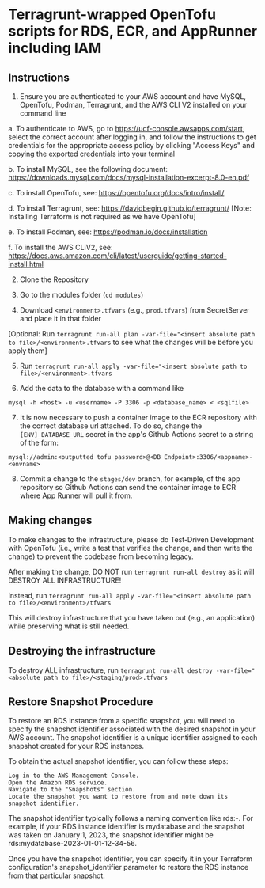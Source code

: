 # Terragrunt-wrapped OpenTofu scripts for RDS, ECR, and AppRunner including IAM

## Instructions

1. Ensure you are authenticated to your AWS account and have MySQL, OpenTofu, Podman, Terragrunt, and the AWS CLI V2 installed on your command line

a. To authenticate to AWS, go to https://ucf-console.awsapps.com/start, select the correct account after logging in, and follow the instructions to get credentials for the appropriate access policy by clicking "Access Keys" and copying the exported credentials into your terminal

b. To install MySQL, see the following document: https://downloads.mysql.com/docs/mysql-installation-excerpt-8.0-en.pdf

c. To install OpenTofu, see: https://opentofu.org/docs/intro/install/

d. To install Terragrunt, see: https://davidbegin.github.io/terragrunt/ [Note: Installing Terraform is not required as we have OpenTofu]

e. To install Podman, see: https://podman.io/docs/installation

f. To install the AWS CLIV2, see: https://docs.aws.amazon.com/cli/latest/userguide/getting-started-install.html

2. Clone the Repository

3. Go to the modules folder (`cd modules`) 

4. Download `<environment>.tfvars` (e.g., `prod.tfvars`) from SecretServer and place it in that folder

[Optional: Run `terragrunt run-all plan -var-file="<insert absolute path to file>/<environment>.tfvars` to see what the changes will be before you apply them]

5. Run `terragrunt run-all apply -var-file="<insert absolute path to file>/<environment>.tfvars`

6. Add the data to the database with a command like

`mysql -h <host> -u <username> -P 3306 -p <database_name> < <sqlfile>`

7. It is now necessary to push a container image to the ECR repository with the correct database url attached. To do so, change the `[ENV]_DATABASE_URL` secret in the app's Github Actions secret to a string of the form:

`mysql://admin:<outputted tofu password>@<DB Endpoint>:3306/<appname>-<envname>`

8. Commit a change to the `stages/dev` branch, for example, of the app repository so Github Actions can send the container image to ECR where App Runner will pull it from.

## Making changes

To make changes to the infrastructure, please do Test-Driven Development with OpenTofu (i.e., write a test that verifies the change, and then write the change) to prevent the codebase from becoming legacy.

After making the change, DO NOT run `terragrunt run-all destroy` as it will DESTROY ALL INFRASTRUCTURE! 

Instead, run `terragrunt run-all apply -var-file="<insert absolute path to file>/<environment>/tfvars`

This will destroy infrastructure that you have taken out (e.g., an application) while preserving what is still needed.

## Destroying the infrastructure

To destroy ALL infrastructure, run `terragrunt run-all destroy -var-file="<absolute path to file>/<staging/prod>.tfvars`

## Restore Snapshot Procedure

To restore an RDS instance from a specific snapshot, you will need to specify the snapshot identifier associated with the desired snapshot in your AWS account. The snapshot identifier is a unique identifier assigned to each snapshot created for your RDS instances.

To obtain the actual snapshot identifier, you can follow these steps:

    Log in to the AWS Management Console.
    Open the Amazon RDS service.
    Navigate to the "Snapshots" section.
    Locate the snapshot you want to restore from and note down its snapshot identifier.

The snapshot identifier typically follows a naming convention like rds:-. For example, if your RDS instance identifier is mydatabase and the snapshot was taken on January 1, 2023, the snapshot identifier might be rds:mydatabase-2023-01-01-12-34-56.

Once you have the snapshot identifier, you can specify it in your Terraform configuration's snapshot_identifier parameter to restore the RDS instance from that particular snapshot.
